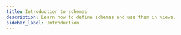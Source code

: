 ```yaml
---
title: Introduction to schemas
description: Learn how to define schemas and use them in views.
sidebar_label: Introduction
---
```

